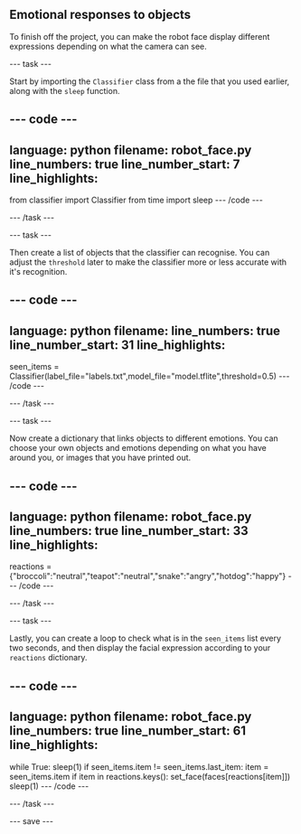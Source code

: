 ## Emotional responses to objects

To finish off the project, you can make the robot face display different expressions depending on what the camera can see.

--- task ---

Start by importing the `Classifier` class from a the file that you used earlier, along with the `sleep` function.

--- code ---
---
language: python
filename: robot_face.py
line_numbers: true
line_number_start: 7
line_highlights: 
---
from classifier import Classifier
from time import sleep
--- /code ---

--- /task ---

--- task ---

Then create a list of objects that the classifier can recognise. You can adjust the `threshold` later to make the classifier more or less accurate with it's recognition.

--- code ---
---
language: python
filename: 
line_numbers: true
line_number_start: 31
line_highlights: 
---

seen_items = Classifier(label_file="labels.txt",model_file="model.tflite",threshold=0.5)
--- /code ---

--- /task ---

--- task ---

Now create a dictionary that links objects to different emotions. You can choose your own objects and emotions depending on what you have around you, or images that you have printed out.

--- code ---
---
language: python
filename: robot_face.py
line_numbers: true
line_number_start: 33
line_highlights: 
---

reactions = {"broccoli":"neutral","teapot":"neutral","snake":"angry","hotdog":"happy"}
--- /code ---

--- /task ---

--- task ---

Lastly, you can create a loop to check what is in the `seen_items` list every two seconds, and then display the facial expression according to your `reactions` dictionary.

--- code ---
---
language: python
filename: robot_face.py
line_numbers: true
line_number_start: 61
line_highlights: 
---
while True:
    sleep(1)
    if seen_items.item != seen_items.last_item:
        item = seen_items.item
        if item in reactions.keys():
            set_face(faces[reactions[item]])
    sleep(1)
--- /code ---

--- /task ---

--- save ---